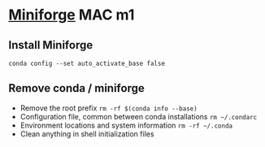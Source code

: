 # [Miniforge](https://github.com/conda-forge/miniforge) MAC m1

## Install Miniforge
`conda config --set auto_activate_base false`

## Remove conda / miniforge
* Remove the root prefix
`rm -rf $(conda info --base)`
* Configuration file, common between conda installations
`rm ~/.condarc`
* Environment locations and system information
`rm -rf ~/.conda`
* Clean anything in shell initialization files